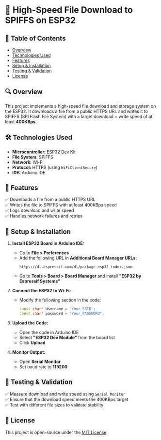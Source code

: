 # 🚀 High-Speed File Download to SPIFFS on ESP32  

## 📖 Table of Contents  
- [Overview](#-overview)  
- [Technologies Used](#-technologies-used)  
- [Features](#-features)  
- [Setup & Installation](#-setup--installation)  
- [Testing & Validation](#-testing--validation)  
- [License](#-license)  

## 🔍 Overview  
This project implements a high-speed file download and storage system on the ESP32. It downloads a file from a public HTTPS URL and writes it to SPIFFS (SPI Flash File System) with a target download + write speed of at least **400KBps**.  

## 🛠️ Technologies Used  
- **Microcontroller:** ESP32 Dev Kit  
- **File System:** SPIFFS  
- **Network:** Wi-Fi  
- **Protocol:** HTTPS (using `WiFiClientSecure`)  
- **IDE:** Arduino IDE  

## 🚀 Features  
✅ Downloads a file from a public HTTPS URL  
✅ Writes the file to SPIFFS with at least 400KBps speed  
✅ Logs download and write speed  
✅ Handles network failures and retries  

## 🔧 Setup & Installation  
1. **Install ESP32 Board in Arduino IDE:**  
   - Go to **File > Preferences**  
   - Add the following URL in **Additional Board Manager URLs:**  
     ```
     https://dl.espressif.com/dl/package_esp32_index.json
     ```
   - Go to **Tools > Board > Board Manager** and install **"ESP32 by Espressif Systems"**  

2. **Connect the ESP32 to Wi-Fi:**  
   - Modify the following section in the code:  
     ```cpp
     const char* Username = "Your_SSID";
     const char* password = "Your_PASSWORD";
     ```

3. **Upload the Code:**  
   - Open the code in Arduino IDE  
   - Select **"ESP32 Dev Module"** from the board list  
   - Click **Upload**  

4. **Monitor Output:**  
   - Open **Serial Monitor**  
   - Set baud rate to **115200**  

## 🧪 Testing & Validation  
✅ Measure download and write speed using `Serial Monitor`  
✅ Ensure that the download speed meets the 400KBps target  
✅ Test with different file sizes to validate stability  

## 📜 License  
This project is open-source under the [MIT License](LICENSE).  